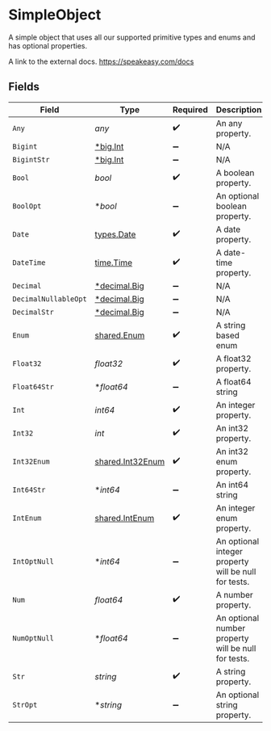 # SimpleObject

A simple object that uses all our supported primitive types and enums and has optional properties.

A link to the external docs.
<https://speakeasy.com/docs>


## Fields

| Field                                                                   | Type                                                                    | Required                                                                | Description                                                             | Example                                                                 |
| ----------------------------------------------------------------------- | ----------------------------------------------------------------------- | ----------------------------------------------------------------------- | ----------------------------------------------------------------------- | ----------------------------------------------------------------------- |
| `Any`                                                                   | *any*                                                                   | :heavy_check_mark:                                                      | An any property.                                                        | any                                                                     |
| `Bigint`                                                                | [*big.Int](https://pkg.go.dev/math/big#Int)                             | :heavy_minus_sign:                                                      | N/A                                                                     | 8821239038968084                                                        |
| `BigintStr`                                                             | [*big.Int](https://pkg.go.dev/math/big#Int)                             | :heavy_minus_sign:                                                      | N/A                                                                     | 9223372036854775808                                                     |
| `Bool`                                                                  | *bool*                                                                  | :heavy_check_mark:                                                      | A boolean property.                                                     | true                                                                    |
| `BoolOpt`                                                               | **bool*                                                                 | :heavy_minus_sign:                                                      | An optional boolean property.                                           | true                                                                    |
| `Date`                                                                  | [types.Date](../../../types/date.md)                                    | :heavy_check_mark:                                                      | A date property.                                                        | 2020-01-01                                                              |
| `DateTime`                                                              | [time.Time](https://pkg.go.dev/time#Time)                               | :heavy_check_mark:                                                      | A date-time property.                                                   | 2020-01-01T00:00:00.001Z                                                |
| `Decimal`                                                               | [*decimal.Big](https://pkg.go.dev/github.com/ericlagergren/decimal#Big) | :heavy_minus_sign:                                                      | N/A                                                                     | 3.141592653589793                                                       |
| `DecimalNullableOpt`                                                    | [*decimal.Big](https://pkg.go.dev/github.com/ericlagergren/decimal#Big) | :heavy_minus_sign:                                                      | N/A                                                                     |                                                                         |
| `DecimalStr`                                                            | [*decimal.Big](https://pkg.go.dev/github.com/ericlagergren/decimal#Big) | :heavy_minus_sign:                                                      | N/A                                                                     | 3.14159265358979344719667586                                            |
| `Enum`                                                                  | [shared.Enum](../../../pkg/models/shared/enum.md)                       | :heavy_check_mark:                                                      | A string based enum                                                     | one                                                                     |
| `Float32`                                                               | *float32*                                                               | :heavy_check_mark:                                                      | A float32 property.                                                     | 1.1                                                                     |
| `Float64Str`                                                            | **float64*                                                              | :heavy_minus_sign:                                                      | A float64 string                                                        | 1.1                                                                     |
| `Int`                                                                   | *int64*                                                                 | :heavy_check_mark:                                                      | An integer property.                                                    | 1                                                                       |
| `Int32`                                                                 | *int*                                                                   | :heavy_check_mark:                                                      | An int32 property.                                                      | 1                                                                       |
| `Int32Enum`                                                             | [shared.Int32Enum](../../../pkg/models/shared/int32enum.md)             | :heavy_check_mark:                                                      | An int32 enum property.                                                 | 55                                                                      |
| `Int64Str`                                                              | **int64*                                                                | :heavy_minus_sign:                                                      | An int64 string                                                         | 100                                                                     |
| `IntEnum`                                                               | [shared.IntEnum](../../../pkg/models/shared/intenum.md)                 | :heavy_check_mark:                                                      | An integer enum property.                                               | 2                                                                       |
| `IntOptNull`                                                            | **int64*                                                                | :heavy_minus_sign:                                                      | An optional integer property will be null for tests.                    |                                                                         |
| `Num`                                                                   | *float64*                                                               | :heavy_check_mark:                                                      | A number property.                                                      | 1.1                                                                     |
| `NumOptNull`                                                            | **float64*                                                              | :heavy_minus_sign:                                                      | An optional number property will be null for tests.                     |                                                                         |
| `Str`                                                                   | *string*                                                                | :heavy_check_mark:                                                      | A string property.                                                      | test                                                                    |
| `StrOpt`                                                                | **string*                                                               | :heavy_minus_sign:                                                      | An optional string property.                                            | testOptional                                                            |